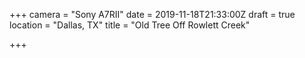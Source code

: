 +++
camera = "Sony A7RII"
date = 2019-11-18T21:33:00Z
draft = true
location = "Dallas, TX"
title = "Old Tree Off Rowlett Creek"

+++

